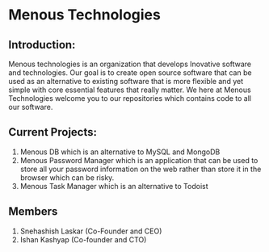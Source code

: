 # Menous Technologies

## Introduction:
Menous technologies is an organization that develops Inovative software and technologies. Our goal is  to create open source software that can be used as an alternative to existing software that is more flexible and yet simple with core essential features that really matter. We here at Menous Technologies welcome you to our repositories which contains code to all our software. 

## Current Projects:
1) Menous DB which is an alternative to MySQL and MongoDB
2) Menous Password Manager which is an application that can be used to store all your password information on the web rather than store it in the browser which can be risky. 
3) Menous Task Manager which is an alternative to Todoist

## Members
1) Snehashish Laskar (Co-Founder and CEO)
2) Ishan Kashyap (Co-founder and CTO)
